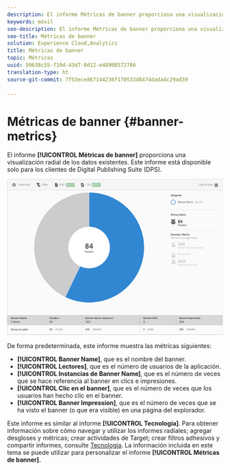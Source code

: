 ```yaml
---
description: El informe Métricas de banner proporciona una visualización de destello solar de los datos existentes. Este informe está disponible solo para los clientes de Digital Publishing Suite (DPS).
keywords: móvil
seo-description: El informe Métricas de banner proporciona una visualización de destello solar de los datos existentes. Este informe está disponible solo para los clientes de Digital Publishing Suite (DPS).
seo-title: Métricas de banner
solution: Experience Cloud,Analytics
title: Métricas de banner
topic: Métricas
uuid: 50638c55-f10d-43d7-8d12-e48908572766
translation-type: ht
source-git-commit: 7f53ece867144236f170533d8474dada4c29ad39

---
```



# Métricas de banner {#banner-metrics}

El informe **[!UICONTROL Métricas de banner]** proporciona una visualización radial de los datos existentes. Este informe está disponible solo para los clientes de Digital Publishing Suite (DPS).

![](assets/dps_banner_name.png)

De forma predeterminada, este informe muestra las métricas siguientes:

* **[!UICONTROL Banner Name]**, que es el nombre del banner.
* **[!UICONTROL Lectores]**, que es el número de usuarios de la aplicación.
* **[!UICONTROL Instancias de Banner Name]**, que es el número de veces que se hace referencia al banner en clics e impresiones.
* **[!UICONTROL Clic en el banner]**, que es el número de veces que los usuarios han hecho clic en el banner.
* **[!UICONTROL Banner Impression]**, que es el número de veces que se ha visto el banner (o que era visible) en una página del explorador.

Este informe es similar al informe **[!UICONTROL Tecnología]**. Para obtener información sobre cómo navegar y utilizar los informes radiales; agregar desgloses y métricas; crear actividades de Target; crear filtros adhesivos y compartir informes, consulte [Tecnología](/help/using/usage/reports-technology.md). La información incluida en este tema se puede utilizar para personalizar el informe **[!UICONTROL Métricas de banner].**
